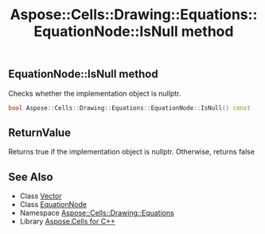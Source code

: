 ﻿---
title: Aspose::Cells::Drawing::Equations::EquationNode::IsNull method
linktitle: IsNull
second_title: Aspose.Cells for C++ API Reference
description: 'Aspose::Cells::Drawing::Equations::EquationNode::IsNull method. Checks whether the implementation object is nullptr in C++.'
type: docs
weight: 500
url: /cpp/aspose.cells.drawing.equations/equationnode/isnull/
---
## EquationNode::IsNull method


Checks whether the implementation object is nullptr.

```cpp
bool Aspose::Cells::Drawing::Equations::EquationNode::IsNull() const
```


## ReturnValue

Returns true if the implementation object is nullptr. Otherwise, returns false

## See Also

* Class [Vector](../../../aspose.cells/vector/)
* Class [EquationNode](../)
* Namespace [Aspose::Cells::Drawing::Equations](../../)
* Library [Aspose.Cells for C++](../../../)
